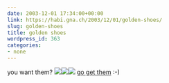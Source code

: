 ```yaml
---
date: 2003-12-01 17:34:00+00:00
link: https://habi.gna.ch/2003/12/01/golden-shoes/
slug: golden-shoes
title: golden shoes
wordpress_id: 363
categories:
- none
---
```


you want them?
[![](https://habi.gna.ch/blog/images/g2-tm.jpg)](https://habi.gna.ch/blog/images/g2.jpg)[![](https://habi.gna.ch/blog/images/g1-tm.jpg)](https://habi.gna.ch/blog/images/g1.jpg)[![](https://habi.gna.ch/blog/images/g3-tm.jpg)](https://habi.gna.ch/blog/images/g3.jpg)
[go get them](http://www.ricardo.ch/cgi-bin/auk?cmd=viewlot;lotid=308116075;) :-)
